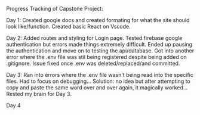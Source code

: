 Progress Tracking of Capstone Project: 

Day 1: Created google docs and created formating for what the site should look like/function. Created basic React on Vscode. 

Day 2: Added routes and styling for Login page. Tested firebase google authentication but errors made things extremely difficult. Ended up 
pausing the authentication and move on to testing the api/database. Got into another error where the .env file was stil being
registered despite being added on .gitignore. Issue fixed once .env was deleted/replaced/and committed. 

Day 3: Ran into errors where the .env file wasn't being read into the specific files. Had to focus on debugging...
Solution: no idea but after attempting to copy and paste the same word over and over again, it magically worked...
Rested my brain for Day 3. 

Day 4
